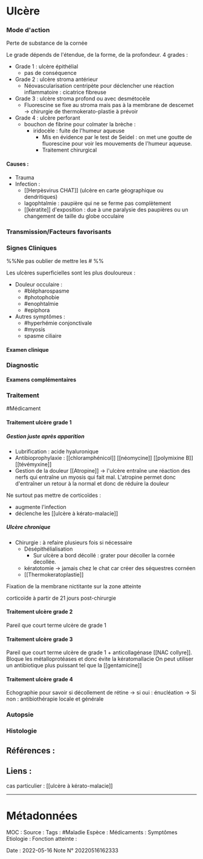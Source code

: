 # Ulcère
### Mode d'action
Perte de substance de la cornée 

Le grade dépends de l'étendue, de la forme, de la profondeur. 4 grades :
- Grade 1 : ulcère épithélial
	- pas de conséquence
- Grade 2 : ulcère stroma antérieur
	- Néovascularisation centripète pour déclencher une réaction inflammatoire : cicatrice fibreuse
- Grade 3 : ulcère stroma profond ou avec desmétocèle
	- Fluorescine se fixe au stroma mais pas à la membrane de descemet -> chirurgie de thermokerato-plastie à prévoir
- Grade 4 : ulcère perforant
	- bouchon de fibrine pour colmater la brèche :
		- iridocèle : fuite de l'humeur aqueuse
			- Mis en évidence par le test de Seidel : on met une goutte de fluorescine pour voir les mouvements de l'humeur aqueuse.
			- Traitement chirurgical

#### Causes :
- Trauma
- Infection :
	- [[Herpèsvirus CHAT]] (ulcère en carte géographique ou dendritiques)
	- lagophtalmie : paupière qui ne se ferme pas complètement
	- [[kératite]] d'exposition : due à une paralysie des paupières ou un changement de taille du globe occulaire
	

### Transmission/Facteurs favorisants
### Signes Cliniques
%%Ne pas oublier de mettre les # %%

Les ulcères superficielles sont les plus douloureux :
- Douleur occulaire :
	- #blépharospasme 
	- #photophobie 
	- #enophtalmie 
	- #epiphora 
- Autres symptômes :
	- #hyperhémie  conjonctivale
	- #myosis 
	- spasme ciliaire


#### Examen clinique
### Diagnostic
#### Examens complémentaires
### Traitement
#Médicament 
#### Traitement ulcère grade 1
##### Gestion juste après apparition
- Lubrification : acide hyaluronique
- Antibioprophylaxie : [[chloramphénicol]] [[néomycine]] [[polymixine B]] [[tévémyxine]]
- Gestion de la douleur
	[[Atropine]] -> l'ulcère entraîne une réaction des nerfs qui entraîne un myosis qui fait mal. L'atropine permet donc d'entraîner un retour à la normal et donc de réduire la douleur

Ne surtout pas mettre de corticoïdes : 
- augmente l'infection
- déclenche les [[ulcère à kérato-malacie]]

##### Ulcère chronique
- Chirurgie : à refaire plusieurs fois si nécessaire
	- Désépithélialisation
		- Sur ulcère a bord décollé : grater pour décoller la cornée decollée.
	- kératotomie -> jamais chez le chat car créer des séquestres cornéen
	- [[Thermokeratoplastie]] 

Fixation de la membrane nictitante sur la zone atteinte

corticoïde à partir de 21 jours post-chirurgie

#### Traitement ulcère grade 2
Pareil que court terme ulcère de grade 1
#### Traitement ulcère grade 3
Pareil que court terme ulcère de grade 1 + anticollagénase [[NAC collyre]]. Bloque les métalloprotéases et donc évite la kératomallacie
On peut utiliser un antibiotique plus puissant tel que la [[gentamicine]]
#### Traitement ulcère grade 4
Echographie pour savoir si décollement de rétine 
-> si oui : énucléation
-> Si non : antibiothérapie locale et générale


### Autopsie
### Histologie

## Références :
>
 

## Liens :
cas particulier : [[ulcère à kérato-malacie]]


***

# Métadonnées
MOC :
Source :
Tags : #Maladie 
	Espèce :
	Médicaments :
	Symptômes
	Etiologie :
	Fonction atteinte :
	
Date : 2022-05-16
Note N° 20220516162333